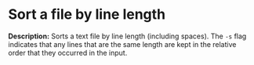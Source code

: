 # Sort a file by line length

**Description:** Sorts a text file by line length (including spaces). The `-s` flag indicates that any lines that are the same length are kept in the relative order that they occurred in the input.

